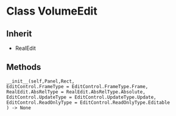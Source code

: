 # Class VolumeEdit

## Inherit

* RealEdit

## Methods
```
__init__(self,Panel,Rect,
EditControl.FrameType = EditControl.FrameType.Frame,
RealEdit.AbsRelType = RealEdit.AbsRelType.Absolute, 
EditControl.UpdateType = EditControl.UpdateType.Update, 
EditControl.ReadOnlyType = EditControl.ReadOnlyType.Editable
) -> None
```
